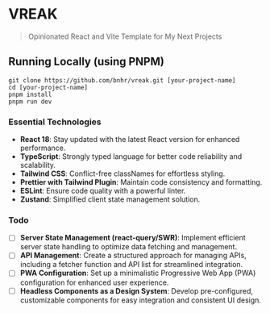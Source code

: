 # VREAK

> Opinionated React and Vite Template for My Next Projects

## Running Locally (using PNPM)

```
git clone https://github.com/bnhr/vreak.git [your-project-name]
cd [your-project-name]
pnpm install
pnpm run dev
```

### Essential Technologies

- **React 18**: Stay updated with the latest React version for enhanced performance.
- **TypeScript**: Strongly typed language for better code reliability and scalability.
- **Tailwind CSS**: Conflict-free classNames for effortless styling.
- **Prettier with Tailwind Plugin**: Maintain code consistency and formatting.
- **ESLint**: Ensure code quality with a powerful linter.
- **Zustand**: Simplified client state management solution.

### Todo

- [ ] **Server State Management (react-query/SWR)**: Implement efficient server state handling to optimize data fetching and management.
- [ ] **API Management**: Create a structured approach for managing APIs, including a fetcher function and API list for streamlined integration.
- [ ] **PWA Configuration**: Set up a minimalistic Progressive Web App (PWA) configuration for enhanced user experience.
- [ ] **Headless Components as a Design System**: Develop pre-configured, customizable components for easy integration and consistent UI design.
